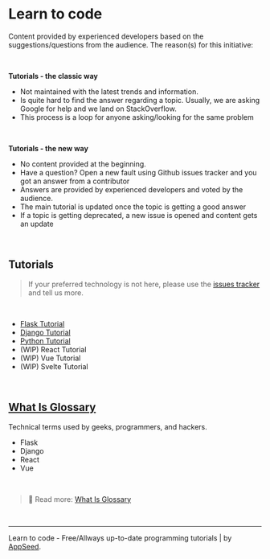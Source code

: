 # Learn to code

Content provided by experienced developers based on the suggestions/questions from the audience. The reason(s) for this initiative:

<br />

**Tutorials - the classic way**

- Not maintained with the latest trends and information.
- Is quite hard to find the answer regarding a topic. Usually, we are asking Google for help and we land on StackOverflow. 
- This process is a loop for anyone asking/looking for the same problem

<br />

**Tutorials - the new way**

- No content provided at the beginning. 
- Have a question? Open a new fault using Github issues tracker and you got an answer from a contributor  
- Answers are provided by experienced developers and voted by the audience. 
- The main tutorial is updated once the topic is getting a good answer
- If a topic is getting deprecated, a new issue is opened and content gets an update

<br />

## Tutorials 

> If your preferred technology is not here, please use the [issues tracker](https://github.com/app-generator/learn-to-code/issues/new) and tell us more.  

<br />

- [Flask Tutorial](https://github.com/app-generator/tutorial-flask)
- [Django Tutorial](https://github.com/app-generator/tutorial-django)
- [Python Tutorial](https://github.com/app-generator/tutorial-python)
- (WIP) React Tutorial
- (WIP) Vue Tutorial
- (WIP) Svelte Tutorial

<br />

## [What Is Glossary](https://github.com/app-generator/what-is)

Technical terms used by geeks, programmers, and hackers.

- Flask
- Django
- React
- Vue

<br />

> :link: Read more: [What Is Glossary](https://github.com/app-generator/what-is)

<br />

---
Learn to code - Free/Allways up-to-date programming tutorials | by [AppSeed](https://appseed.us?ref=gh).
